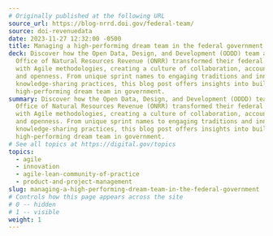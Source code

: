 ```yaml
---
# Originally published at the following URL
source_url: https://blog-nrrd.doi.gov/federal-team/
source: doi-revenuedata
date: 2023-11-27 12:32:00 -0500
title: Managing a high-performing dream team in the federal government
deck: Discover how the Open Data, Design, and Development (ODDD) team at the
  Office of Natural Resources Revenue (ONRR) transformed their federal projects
  with Agile methodologies, creating a culture of collaboration, accountability,
  and openness. From unique sprint names to engaging traditions and innovative
  knowledge-sharing practices, this blog post offers insights into building a
  high-performing dream team in government.
summary: Discover how the Open Data, Design, and Development (ODDD) team at the
  Office of Natural Resources Revenue (ONRR) transformed their federal projects
  with Agile methodologies, creating a culture of collaboration, accountability,
  and openness. From unique sprint names to engaging traditions and innovative
  knowledge-sharing practices, this blog post offers insights into building a
  high-performing dream team in government.
# See all topics at https://digital.gov/topics
topics:
  - agile
  - innovation
  - agile-lean-community-of-practice
  - product-and-project-management
slug: managing-a-high-performing-dream-team-in-the-federal-government
# Controls how this page appears across the site
# 0 -- hidden
# 1 -- visible
weight: 1
---
```

